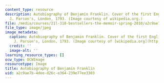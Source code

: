 ```yaml
---
content_type: resource
description: Autobiography of Benjamin Franklin. Cover of the first English publication,
  J. Parson's, London, 1793. (Image courtesy of wikipedia.org.)
file: /media/courses/21l-310-bestsellers-the-memoir-spring-2010/a2c9ae7b4deed26ce364239e77ee3303_21l-310s10.jpg
file_type: image/jpeg
image_metadata:
  caption: Autobiography of Benjamin Franklin. Cover of the first English publication,
    J. Parson's, London, 1793. (Image courtesy of [wikipedia.org](http://upload.wikimedia.org/wikipedia/commons/archive/0/04/20061211151957!Memoirs_of_Franklin.jpg).)
  credit: ''
  image-alt: ''
learning_resource_types: []
ocw_type: OCWImage
resourcetype: Image
title: Autobiography of Benjamin Franklin
uid: a2c9ae7b-4dee-d26c-e364-239e77ee3303
---
```

